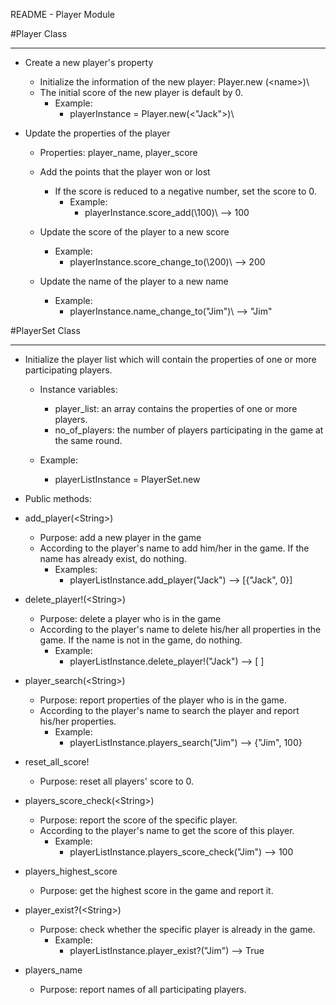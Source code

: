 README - Player Module

#Player Class

---

- Create a new player's property  

  - Initialize the information of the new player: Player.new (\<name>)\
  - The initial score of the new player is default by 0.
    + Example:
      + playerInstance = Player.new(\<"Jack">)\


- Update the properties of the player

  + Properties: player_name, player_score
  
  + Add the points that the player won or lost
    + If the score is reduced to a negative number, set the score to 0.
      + Example:
        + playerInstance.score_add(\100)\ --> 100
  
  + Update the score of the player to a new score
    + Example:
      + playerInstance.score_change_to(\200)\ --> 200
  
  + Update the name of the player to a new name
      + Example:
          + playerInstance.name_change_to(\"Jim")\ --> "Jim"
          
#PlayerSet Class

---

- Initialize the player list which will contain the properties of one or more participating players.
  + Instance variables: 
    + player_list: an array contains the properties of one or more players.
    + no_of_players: the number of players participating in the game at the same round.

  + Example:
    + playerListInstance = PlayerSet.new


- Public methods:

- add_player(\<String>\) 
  + Purpose: add a new player in the game
  + According to the player's name to add him/her in the game. If the name has already exist, do nothing.
    + Examples:
      + playerListInstance.add_player("Jack") --> [\{\"Jack"\, 0}\]

- delete_player!(\<String>\)
  + Purpose: delete a player who is in the game
  + According to the player's name to delete his/her all properties in the game. If the name is not in the game, do nothing.
    + Example:
      + playerListInstance.delete_player!(\"Jack"\) --> [ \]

- player_search(\<String>\)
  + Purpose: report properties of the player who is in the game.
  + According to the player's name to search the player and report his/her properties.
    + Example:
      + playerListInstance.players_search(\"Jim"\) --> \{\"Jim"\, 100}

- reset_all_score!
  + Purpose: reset all players' score to 0.

- players_score_check(\<String>\)
  + Purpose: report the score of the specific player.
  + According to the player's name to get the score of this player.
    + Example:
      + playerListInstance.players_score_check(\"Jim"\) --> 100

- players_highest_score
  + Purpose: get the highest score in the game and report it.

- player_exist?(\<String>\)
  + Purpose: check whether the specific player is already in the game.
    + Example:
      + playerListInstance.player_exist?(\"Jim"\) --> True

- players_name
  + Purpose: report names of all participating players. 
